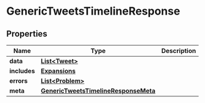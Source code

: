 

# GenericTweetsTimelineResponse


## Properties

Name | Type | Description | Notes
------------ | ------------- | ------------- | -------------
**data** | [**List&lt;Tweet&gt;**](Tweet.md) |  |  [optional]
**includes** | [**Expansions**](Expansions.md) |  |  [optional]
**errors** | [**List&lt;Problem&gt;**](Problem.md) |  |  [optional]
**meta** | [**GenericTweetsTimelineResponseMeta**](GenericTweetsTimelineResponseMeta.md) |  |  [optional]




